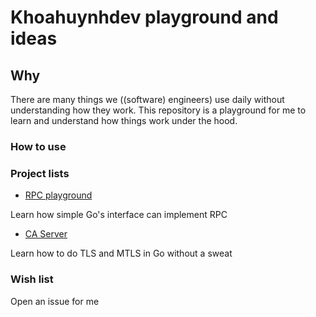# Khoahuynhdev playground and ideas

## Why

There are many things we ((software) engineers) use daily without understanding how they work. This repository is a playground for me to learn and understand how things work under the hood.

### How to use

### Project lists

- [RPC playground](/rpc-playground/README.md)

Learn how simple Go's interface can implement RPC

- [CA Server](/ca-server/README.md)

Learn how to do TLS and MTLS in Go without a sweat

### Wish list

Open an issue for me
